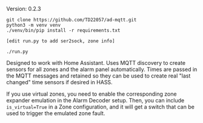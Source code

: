 

Version: 0.2.3

```
git clone https://github.com/TD22057/ad-mqtt.git
python3 -m venv venv
./venv/bin/pip install -r requirements.txt

[edit run.py to add ser2sock, zone info]

./run.py
```

Designed to work with Home Assistant.  Uses MQTT discovery to create sensors
for all zones and the alarm panel automatically.  Times are passed in the
MQTT messages and retained so they can be used to create real "last changed"
time sensors if desired in HASS.

If you use virtual zones, you need to enable the corresponding zone expander
emulation in the Alarm Decoder setup. Then, you can include `is_virtual=True`
in a Zone configuration, and it will get a switch that can be used to trigger
the emulated zone fault.
